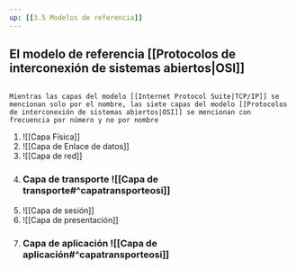 ```yaml
---
up: [[3.5 Modelos de referencia]]
---
```

## El modelo de referencia [[Protocolos de interconexión de sistemas abiertos|OSI]]

```ad-important

Mientras las capas del modelo [[Internet Protocol Suite|TCP/IP]] se mencionan solo por el nombre, las siete capas del modelo [[Protocolos de interconexión de sistemas abiertos|OSI]] se mencionan con frecuencia por número y no por nombre

```

1. ![[Capa Física]]
2. ![[Capa de Enlace de datos]]
3. ![[Capa de red]]
4. ### Capa de transporte ![[Capa de transporte#^capatransporteosi]]
5. ![[Capa de sesión]]
6. ![[Capa de presentación]]
7. ### Capa de aplicación ![[Capa de aplicación#^capatransporteosi]]